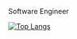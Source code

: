 Software Engineer

[![Top Langs](https://github-readme-stats.vercel.app/api/top-langs/?username=aidan-neel&layout=compact)](https://github.com/aidan-neel)
